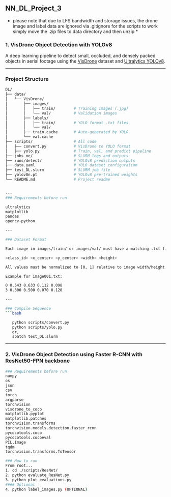## NN_DL_Project_3
* please note that due to LFS bandwidth and storage issues, the drone image and label data are ignored via .gitignore
for the scripts to work simply move the .zip files to data directory and then unzip *

### 1. VisDrone Object Detection with YOLOv8

A deep learning pipeline to detect small, occluded, and densely packed objects in aerial footage using the [VisDrone](http://www.aiskyeye.com/) dataset and [Ultralytics YOLOv8](https://github.com/ultralytics/ultralytics).

---
### Project Structure



```bash
DL/
├── data/
│   └── VisDrone/
│       ├── images/
│       │   ├── train/        # Training images (.jpg)
│       │   └── val/          # Validation images
│       ├── labels/
│       │   ├── train/        # YOLO format .txt files
│       │   └── val/
│       ├── train.cache       # Auto-generated by YOLO
│       └── val.cache
├── scripts/                  # All code
│   ├── convert.py            # VisDrone to YOLO format
│   ├── yolo.py               # Train, val, and predict pipeline
├── jobs_oe/                  # SLURM logs and outputs
├── runs/detect/              # YOLOv8 prediction outputs
├── data.yaml                 # YOLO dataset configuration
├── test_DL.slurm             # SLURM job file
├── yolov8n.pt                # YOLOv8 pre-trained weights
└── README.md                 # Project readme


---
### Requirements before run

ultralytics
matplotlib
pandas
opencv-python

---

### Dataset Format

Each image in images/train/ or images/val/ must have a matching .txt file in labels/train/ or labels/val/. Each label file contains YOLO-format annotations:

<class_id> <x_center> <y_center> <width> <height>

All values must be normalized to [0, 1] relative to image width/height.

Example for image001.txt:

0 0.543 0.633 0.112 0.098
3 0.300 0.500 0.070 0.120

---

### Compile Sequence
```bash

   python scripts/convert.py
   python scripts/yolo.py
   or,
   sbatch test_DL.slurm


```

---

### 2. VisDrone Object Detection using Faster R-CNN with ResNet50-FPN backbone

```bash
### Requirements before run
numpy
os
json
csv
torch
argparse
torchvision
visdrone_to_coco
matplotlib.pyplot
matplotlib.patches
torchvision.transforms
torchvision.models.detection.faster_rcnn
pycocotools.coco
pycocotools.cocoeval
PIL.Image
tqdm
torchvision.transforms.ToTensor

### How to run
From root...
1. cd ./scripts/ResNet/
2. python evaluate_ResNet.py
3. python plot_evaluations.py
#### Optional
4. python label_images.py (OPTIONAL)
```